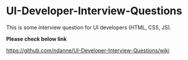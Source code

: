 # UI-Developer-Interview-Questions

This is some interview question for UI developers (HTML, CSS, JS).

**Please check below link**

https://github.com/ndanne/UI-Developer-Interview-Questions/wiki
